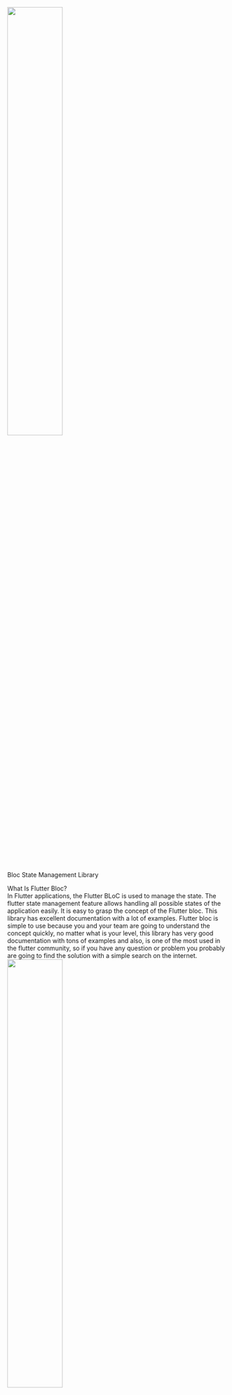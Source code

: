 
<img src="https://i.ibb.co/HHjKWT1/1-b-N7ro-Xe-CAc-VNrik-D27o-JAw.png" width=50% height=50%><br><br>
Bloc State Management Library <br>

What Is Flutter Bloc?<br>
 In Flutter applications, the Flutter BLoC is used to manage the state. The flutter state management feature allows handling all possible states of the application easily. It is easy to grasp the concept of the Flutter bloc. This library has excellent documentation with a lot of examples.
 Flutter bloc is simple to use because you and your team are going to understand the concept quickly, no matter what is your level, this library has very good documentation with tons of examples and also, is one of the most used in the flutter community, so if you have any question or problem you probably are going to find the solution with a simple search on the internet.<br>
 <img src="https://i.ibb.co/5MYsYvk/0-EG9-GW70kfdes-SPRZ.webp" width=50% height=50%><br><br>